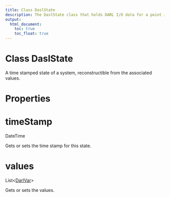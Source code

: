 ```yaml
---
title: Class DaslState
description: The DaslState class that holds DARL I/O data for a point in time.
output:
  html_document:
    toc: true
    toc_float: true
---
```


Class DaslState
====

A time stamped state of a system, reconstructible from the associated values.

# Properties


# timeStamp
DateTime

Gets or sets the time stamp for this state.


# values
List&lt;[DarlVar](./DarlVar)&gt;

Gets or sets the values.